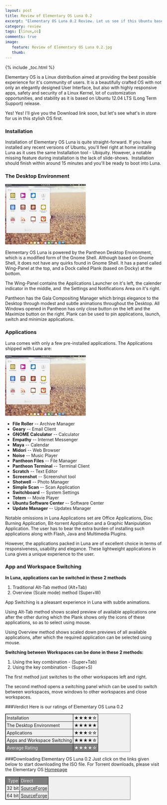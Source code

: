 ```yaml
---
layout: post
title: Review of Elementary OS Luna 0.2
excerpt: "Elementary OS Luna 0.2 Review. Let us see if this Ubuntu based distro stacks up to meet user expectations."
category: review
tags: [linux,os]
comments: true
image:
   feature: Review of Elementary OS Luna 0.2.jpg
   thumb:
---
```


{% include _toc.html %}

Elementary OS is a Linux distribution aimed at providing the best possible experience for it's community of users. It is a beautifully crafted OS with not only an elegantly designed User Interface, but also with highly responsive apps, safety and security of a Linux Kernel, lot of customization opportunities, and stability as it is based on Ubuntu 12.04 LTS (Long Term Support) release.

Yes! Yes! I'll give you the Download link soon, but let's see what's in store for us in this stylish OS first.

### Installation
Installation of Elementary OS Luna is quite straight-forward. If you have installed any recent versions of Ubuntu, you'll feel right at home installing Luna as it uses the same Installation tool - Ubiquity. However, a notable missing feature during installation is the lack of slide-shows.  Installation should finish within around 15 minutes and you'll be ready to boot into Luna.

### The Desktop Environment
![How the Desktop looks?](/images/contentimages/ReviewofElementaryOSLuna0.2/1.jpeg)

Elementary OS Luna is powered by the Pantheon Desktop Environment, which is a modified form of the Gnome Shell. Although based on Gnome Shell, it does not have any quirks found in Gnome Shell. It has a panel called Wing-Panel at the top, and a Dock called Plank (based on Docky) at the bottom.

The Wing-Panel contains the Applications Launcher on it's left, the calender indicator in the middle, and  the Settings and Notifications Area on it's right.

Pantheon has the Gala Compositing Manager which brings elegance to the Desktop through modest and subtle animations throughout the Desktop. All Windows opened in Pantheon has only close button on the left and the Maximize button on the right. Plank can be used to pin applications, launch, switch and minimize applications.

### Applications
Luna comes with only a few pre-installed applications. The Applications shipped with Luna are:

![Applications Launcher after installing extra Applications](/images/contentimages/ReviewofElementaryOSLuna0.2/2.jpeg)

* **File Roller** -- Archive Manager
* **Geary** -- Email Client
* **GNOME Calculator** -- Calculator
* **Empathy** -- Internet Messenger
* **Maya** -- Calendar
* **Midori** -- Web Browser
* **Noise** -- Music Player
* **Pantheon Files** -- File Manager
* **Pantheon Terminal** -- Terminal Client
* **Scratch** -- Text Editor
* **Screenshot** -- Screenshot tool
* **Shotwell** -- Photo Manager
* **Simple Scan** -- Scan Application
* **Switchboard** -- System Settings
* **Totem** -- Movie Player
* **Ubuntu Software Center** -- Software Center
* **Update Manager** -- Updates Manager

Notable omissions in Luna Applications set are Office Applications, Disc Burning Application, Bit-torrent Application and a Graphic Manipulation Application. The user has to bear the extra burden of installing such applications along with Flash, Java and Multimedia Plugins.

However, the applications packed in Luna are of excellent choice in terms of responsiveness, usability and elegance. These lightweight applications in Luna gives a unique experience to the user.


### App and Workspace Switching

**In Luna, applications can be switched in these 2 methods**
  1. Traditional Alt-Tab method (Alt+Tab) 
  2. Overview (Scale mode) method (Super+W) 

App Switching is a pleasant experience in Luna with subtle animations.

Using Alt-Tab method shows scaled preview of available applications one after the other during which the Plank shows only the icons of these applications, so as to select using mouse.

Using Overview method shows scaled down previews of all available applications, after which the required application can be selected using mouse.

**Switching between Workspaces can be done in these 2 methods:**
  1. Using the key combination - (Super+Tab) 
  2. Using the key combination - (Super+S)

The first method just switches to the other workspaces left and right.

The second method opens a switching panel which can be used to switch between workspaces, move windows to other workspaces and close workspaces.

###Verdict
Here is our ratings of Elementary OS Luna 0.2

<table style="background-color:#F0F0F0;border:1px dotted black;width:80%;border-collapse:collapse;" border="1">
<tbody>
<tr>
<td style="padding:3px;">Installation</td>
<td style="padding:3px;">★★★★☆</td>
</tr>
<tr>
<td style="padding:3px;">The Desktop Environment</td>
<td style="padding:3px;">★★★★★</td>
</tr>
<tr>
<td style="padding:3px;">Applications</td>
<td style="padding:3px;">★★★☆☆</td>
</tr>
<tr>
<td style="padding:3px;">Apps and Workspace Switching</td>
<td style="padding:3px;">★★★★☆</td>
</tr>
<tr style="background-color:gray;color:#F0F0F0;">
<td style="padding:3px;">Average Rating</td>
<td style="padding:3px;">★★★★☆</td>
</tr>
</tbody>
</table>

###Downloading Elementary OS Luna 0.2
Just click on the links given below to start downloading the ISO file. For Torrent downloads, please visit the Elementary OS [Homepage](http://elementaryos.org/ "Homepage")

<table style="background-color:#F0F0F0;border:1px dotted black;width:80%;border-collapse:collapse;" border="1">
<tbody>
<tr style="background-color:gray;color:#F0F0F0;">
<td style="padding:3px;"> Type</td>
<td style="padding:3px;">Direct</td>
</tr>
<tr>
<td style="padding:3px;">32 bit</td>
<td style="padding:3px;"><a title="SourceForge" href="http://sourceforge.net/projects/elementaryos/files/stable/elementaryos-stable-i386.20130810.iso/download" target="_blank">SourceForge</a></td>
</tr>
<tr>
<td style="padding:3px;">64 bit</td>
<td style="padding:3px;"><a title="SourceForge" href="http://sourceforge.net/projects/elementaryos/files/stable/elementaryos-stable-amd64.20130810.iso/download" target="_blank">SourceForge</a></td>
</tr>
</tbody>
</table>
